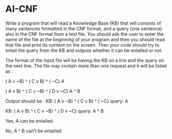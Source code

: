 # AI-CNF
Write a program that will read a Knowledge Base (KB) that will consists of many sentences formatted in the CNF format, and a query (one sentence) also in the CNF format from a text file. You should ask the user to enter the name of the file at the beginning of your program and then you should read that file and print its content on the screen. Then your code should try to entail the query from the KB and outputs whether it can be entailed or not.

The format of the input file will be having the KB on a line and the query on the next line. The file may contain more than one request and it will be listed as :

( A v  ~B) ^ ( C v B) ^ ( ~C)
A

( A v  B) ^ ( C v ~B) ^ ( D v ~C)
A ^ B 


Output should be :
KB:   ( A v  ~B) ^ ( C v B) ^ ( ~C)
query:   A

KB:  ( A v  B) ^ ( C v ~B) ^ ( D v ~C)
query:  A ^ B 

Yes, A can be entailed.

No, A ^ B can’t be entailed.
